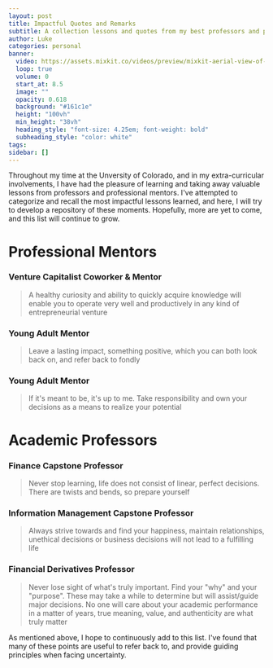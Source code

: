 ```yaml
---
layout: post
title: Impactful Quotes and Remarks
subtitle: A collection lessons and quotes from my best professors and professional mentors
author: Luke
categories: personal
banner:
  video: https://assets.mixkit.co/videos/preview/mixkit-aerial-view-of-manor-house-in-a-hilly-orchard-8603-large.mp4
  loop: true
  volume: 0
  start_at: 8.5
  image: "" 
  opacity: 0.618
  background: "#161c1e"
  height: "100vh"
  min_height: "38vh"
  heading_style: "font-size: 4.25em; font-weight: bold"
  subheading_style: "color: white"
tags: 
sidebar: []
---
```


Throughout my time at the Unversity of Colorado, and in my extra-curricular involvements, I have had the pleasure of learning and taking away valuable lessons from professors and professional mentors. I've attempted to categorize and recall the most impactful lessons learned, and here, I will try to develop a repository of these moments. Hopefully, more are yet to come, and this list will continue to grow.

# Professional Mentors

### Venture Capitalist Coworker & Mentor
>A healthy curiosity and ability to quickly acquire knowledge will enable you to operate very well and productively in any kind of entrepreneurial venture

### Young Adult Mentor
>Leave a lasting impact, something positive, which you can both look back on, and refer back to fondly

### Young Adult Mentor
>If it's meant to be, it's up to me. Take responsibility and own your decisions as a means to realize your potential 

# Academic Professors

### Finance Capstone Professor
>Never stop learning, life does not consist of linear, perfect decisions. There are twists and bends, so prepare yourself

### Information Management Capstone Professor
>Always strive towards and find your happiness, maintain relationships, unethical decisions or business decisions will not lead to a fulfilling life

### Financial Derivatives Professor
>Never lose sight of what's truly important. Find your "why" and your "purpose". These may take a while to determine but will assist/guide major decisions. No one will care about your academic performance in a matter of years, true meaning, value, and authenticity are what truly matter

As mentioned above, I hope to continuously add to this list. I've found that many of these points are useful to refer back to, and provide guiding principles when facing uncertainty.